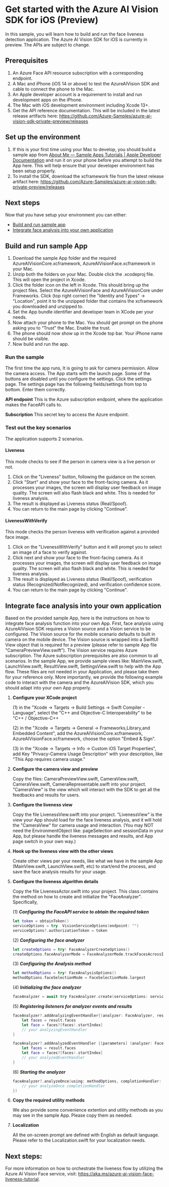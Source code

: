 # Get started with the Azure AI Vision SDK for iOS (Preview)

In this sample, you will learn how to build and run the face liveness detection application. The Azure AI Vision SDK for iOS is currently in preview. The APIs are subject to change.

## Prerequisites

1. An Azure Face API resource subscription with a corresponding endpoint.
2. A Mac and iPhone (iOS 14 or above) to test the AzureAIVision SDK and cable to connect the phone to the Mac.
3. An Apple developer account is a requirement to install and run development apps on the iPhone.
4. The Mac with iOS development environment including Xcode 13+.
5. Get the API reference documentation. This will be included in the latest release artifacts here: https://github.com/Azure-Samples/azure-ai-vision-sdk-private-preview/releases

## Set up the environment 
1. If this is your first time using your Mac to develop, you should build a sample app from [About Me — Sample Apps Tutorials | Apple Developer Documentation](https://developer.apple.com/tutorials/sample-apps/aboutme) and run it on your phone before you attempt to build the App here. This will help ensure that your developer environment has been setup properly.
2. To install the SDK, download the xcframework file from the latest release artifact here: https://github.com/Azure-Samples/azure-ai-vision-sdk-private-preview/releases

## Next steps
Now that you have setup your environment you can either:

- [Build and run sample app](#build-and-run-sample-app) 
- [Integrate face analysis into your own application](#integrate-face-analysis-into-your-own-application)

## Build and run sample App
1. Download the sample App folder and the required AzureAIVisionCore.xcframework, AzureAIVisionFace.xcframework in your Mac.
2. Unzip both the folders on your Mac. Double click the .xcodeproj file. This will open the project in Xcode.
3. Click the folder icon on the left in Xcode. This should bring up the project files. Select the AzureAIVisionFace and AzureAIVisionCore under Frameworks. Click (top right corner) the "Identity and Types" -> "Location", point it to the unzipped folder that contains the xcframework you downloaded and unzipped to.
4. Set the App bundle identifier and developer team in XCode per your needs.
5. Now attach your phone to the Mac. You should get prompt on the phone asking you to “Trust” the Mac. Enable the trust.
6. The phone should now show up in the Xcode top bar. Your iPhone name should be visible.
7. Now build and run the app.

### Run the sample
The first time the app runs, It is going to ask for camera permission. Allow the camera access. The App starts with the launch page. Some of the buttons are disabled until you configure the settings. Click the settings page. The settings page has the following fields/settings from top to bottom. Enter them correctly.

**API endpoint**
This is the Azure subscription endpoint, where the application makes the FaceAPI calls to.

**Subscription**
This secret key to access the Azure endpoint.

### Test out the key scenarios

The application supports 2 scenarios.

#### Liveness
This mode checks to see if the person in camera view is a live person or not.
1. Click on the "Liveness" button, following the guidance on the screen.
2. Click "Start" and show your face to the front-facing camera. As it processes your images, the screen will display user feedback on image quality. The screen will also flash black and white. This is needed for liveness analysis.
3. The result is displayed as Liveness status (Real/Spoof).
4. You can return to the main page by clicking "Continue".

#### LivenessWithVerify
This mode checks the person liveness with verification against a provided face image.
1. Click on the "LivenessWithVerify" button and it will prompt you to select an image of a face to verify against.
2. Click next and show your face to the front-facing camera. As it processes your images, the screen will display user feedback on image quality. The screen will also flash black and white. This is needed for liveness analysis.
3. The result is displayed as Liveness status (Real/Spoof), verification status (Recognized/NotRecognized), and verification confidence score.
4. You can return to the main page by clicking "Continue".

## Integrate face analysis into your own application
Based on the provided sample App, here is the instructions on how to integrate face analysis function into your own App. First, face analysis using AzureAIVision SDK requires a Vision source and a Vision service to be configured. The Vision source for the mobile scenario defaults to built in camera on the mobile device. The Vision source is wrapped into a SwiftUI View object that is required for a preview (please refer to sample App file "CameraPreviewView.swift"). The Vision service requires Azure subscription. The Azure subscription prerequisites are also common to all scenarios.
In the sample App, we provide sample views like: MainView.swift, LaunchView.swift, ResultView.swift, SettingsView.swift to help with the App flow. These files are not needed in your Application, and please take them for your reference only. More importantly, we provide the following example code to interact with the camera and the AzureAIVision SDK, which you should adapt into your own App properly.

1. **Configure your XCode project**

   (1) in the "Xcode -> Targets -> Build Settings -> Swift Compiler - Language", select the "C++ and Objective-C Interoperability" to be "C++ / Objective-C++

   (2) in the "Xcode -> Targets -> General -> Frameworks,Library,and Embedded Content", add the AzureAIVisionCore.xcframework, AzureAIVisionFace.xcframework, choose the option "Embed & Sign".

   (3) in the "Xcode -> Targets -> Info -> Custom iOS Target Properties", add Key "Privacy-Camera Usage Description" with your description, like "This App requires camera usage."

2. **Configure the camera view and preview**

   Copy the files: CameraPreviewView.swift, CameraView.swift, CameraView.swift, CameraRepresentable.swift into your project. "CameraView" is the view which will interact with the SDK to get all the feedbacks and results for users.

3. **Configure the liveness view**

   Copy the file LivenessView.swift into your project.
   "LivenessView" is the view your App should load for the face liveness analysis, and it will hold the "CameraView" for camera usage and interaction. (You may NOT need the EnvironmentObject like: pageSelection and sessionData in your App, but please handle the liveness messages and results, and App page switch in your own way.)

4. **Hook up the liveness view with the other views**

   Create other views per your needs, like what we have in the sample App (MainView.swift, LaunchView.swift, etc) to start/end the process, and save the face analysis results for your usage. 

5. **Configure the liveness algorithm details**

   Copy the file LivenessActor.swift into your project. This class contains the method on how to create and initialize the "FaceAnalyzer". Specifically,

   (1) ***Configuring the FaceAPI service to obtain the required token***
   ```swift
   let token = obtainToken()
   serviceOptions = try  VisionServiceOptions(endpoint: "")
   serviceOptions?.authorizationToken = token
   ```
   (2) ***Configuring the face analyzer***
   ```swift
   let createOptions = try! FaceAnalyzerCreateOptions()
   createOptions.faceAnalyzerMode = FaceAnalyzerMode.trackFacesAcrossImageStream
   ```
   (3)  ***Configuring the Analysis method***
   ```swift
   let methodOptions = try! FaceAnalysisOptions()
   methodOptions.faceSelectionMode = FaceSelectionMode.largest
   ```
   (4)  ***Initializing the face analyzer***
   ```swift
   faceAnalyzer = await try FaceAnalyzer.create(serviceOptions: serviceOptions, input: visionSource, createOptions: createOptions)
   ```
   (5)  ***Registering listeners for analyzer events and results***
   ```swift
   faceAnalyzer?.addAnalyzingEventHandler{(analyzer: FaceAnalyzer, result: FaceAnalyzingResult) in
       let faces = result.faces
       let face = faces?[faces!.startIndex]
       // your analyzingEventHandler
   }

   faceAnalyzer?.addAnalyzedEventHandler {[parameters] (analyzer: FaceAnalyzer, result: FaceAnalyzedResult) in
       let faces = result.faces
       let face = faces?[faces!.startIndex]
       // your analyzedEventHandler
   }
   ```
   (6)  ***Starting the analyzer***
   ```swift
   faceAnalyzer?.analyzeOnce(using: methodOptions, completionHandler: { (result, error) in
       // your analyzeOnce completionHandler
   })
   ```

6. **Copy the required utility methods**

   We also provide some convenience extention and utility methods as you may see in the sample App. Please copy them as needed.

7. **Localization**

   All the on-screen prompt are defined with English as default language. Please refer to the Localization.swift for your localization needs.

## Next steps:

For more information on how to orchestrate the liveness flow by utilizing the Azure AI Vision Face service, visit: https://aka.ms/azure-ai-vision-face-liveness-tutorial.